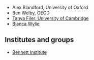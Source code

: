 <!-- TITLE: Researchers -->

* Alex Blandford, University of Oxford
* Ben Welby, OECD
* [Tanya Filer, University of Cambridge ](http://www.csap.cam.ac.uk/network/tanya_filer/)
* [Bianca Wylie](https://biancawylie.com/?page_id=2)

## Institutes and groups

* [Bennett Institute](https://www.bennettinstitute.cam.ac.uk/blog/?categories=2)
